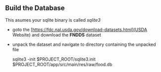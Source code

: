## Build the Database
This asumes your sqlite binary is called *sqlite3*
- goto the [https://fdc.nal.usda.gov/download-datasets.html](USDA Website) and download the **FNDDS** dataset
- unpack the dataset and navigate to directory containing the unpacked file

    sqlite3 -init $PROJECT_ROOT/sqlite3.init $PROJECT_ROOT/app/src/main/res/raw/food.db
    <CTRL-D>
